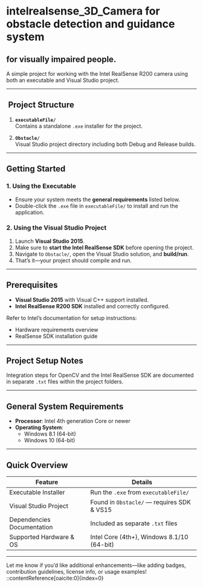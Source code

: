# intelrealsense_3D_Camera for obstacle detection and guidance system 
## for visually impaired people.

A simple project for working with the Intel RealSense R200 camera using both an executable and Visual Studio project.

---

## ​ Project Structure

1. **`executableFile/`**  
   Contains a standalone `.exe` installer for the project.

2. **`Obstacle/`**  
   Visual Studio project directory including both Debug and Release builds.

---

##  Getting Started

### 1. Using the Executable

- Ensure your system meets the **general requirements** listed below.  
- Double-click the `.exe` file in `executableFile/` to install and run the application.

### 2. Using the Visual Studio Project

1. Launch **Visual Studio 2015**.  
2. Make sure to **start the Intel RealSense SDK** before opening the project.  
3. Navigate to `Obstacle/`, open the Visual Studio solution, and **build/run**.  
4. That’s it—your project should compile and run.

---

##  Prerequisites

- **Visual Studio 2015** with Visual C++ support installed.
- **Intel RealSense R200 SDK** installed and correctly configured.

Refer to Intel’s documentation for setup instructions:  
- Hardware requirements overview  
- RealSense SDK installation guide

---

##  Project Setup Notes

Integration steps for OpenCV and the Intel RealSense SDK are documented in separate `.txt` files within the project folders.

---

##  General System Requirements

- **Processor**: Intel 4th generation Core or newer  
- **Operating System**:  
  - Windows 8.1 (64-bit)  
  - Windows 10 (64-bit)

---

##  Quick Overview

| Feature                     | Details                                    |
|-----------------------------|--------------------------------------------|
| Executable Installer        | Run the `.exe` from `executableFile/`      |
| Visual Studio Project       | Found in `Obstacle/` — requires SDK & VS15 |
| Dependencies Documentation  | Included as separate `.txt` files          |
| Supported Hardware & OS     | Intel Core (4th+), Windows 8.1/10 (64-bit)  |

---

Let me know if you’d like additional enhancements—like adding badges, contribution guidelines, license info, or usage examples!
::contentReference[oaicite:0]{index=0}
